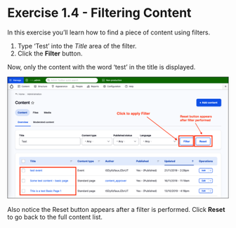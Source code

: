# Exercise 1.4 - Filtering Content

In this exercise you’ll learn how to find a piece of content using filters.

1. Type ‘Test’ into the _Title_ area of the filter.
2. Click the **Filter** button.

Now, only the content with the word ‘test’ in the title is displayed.

![Image of Filter results](../../.gitbook/assets/Unit-1-Ex-1-3-Filters.png)

Also notice the Reset button appears after a filter is performed. Click **Reset** to go back to the full content list.
